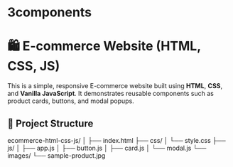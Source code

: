 # 3components
# 🛍️ E-commerce Website (HTML, CSS, JS)

This is a simple, responsive E-commerce website built using **HTML**, **CSS**, and **Vanilla JavaScript**. It demonstrates reusable components such as product cards, buttons, and modal popups.

## 📁 Project Structure

ecommerce-html-css-js/
│
├── index.html
├── css/
│ └── style.css
├── js/
│ ├── app.js
│ ├── button.js
│ ├── card.js
│ └── modal.js
└── images/
└── sample-product.jpg
